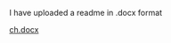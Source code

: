 I have uploaded a readme in .docx format


[ch.docx](https://github.com/user-attachments/files/18681048/ch.docx)
